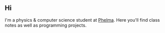 ## Hi

I'm a physics & computer science student at [Phelma](https://phelma.grenoble-inp.fr). Here you'll find class notes as well as programming projects.
